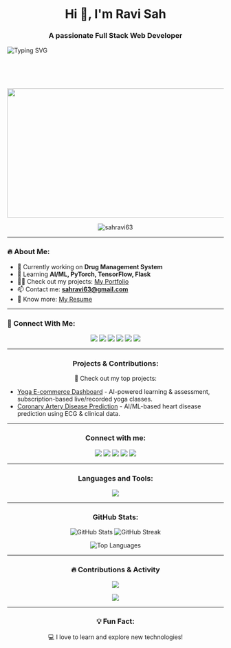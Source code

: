 <h1 align="center">Hi 👋, I'm Ravi Sah</h1>
<h3 align="center">A passionate Full Stack Web Developer</h3>   


<p>
<p align="left">

  <img src="https://readme-typing-svg.herokuapp.com?font=Roboto&color=%2300C7FF&size=25&center=true&vCenter=true&lines=Full+Stack+Web+Developer;AI/ML+Enthusiast;Passionate+Learner;Open+Source+Contributor" alt="Typing SVG" />
</p>
<p align="right"  style="display: flex; justify-content: center; margin-top: 80px;">
  <img src="https://camo.githubusercontent.com/4d9f5ecceb711eec6e2018f38a5677dc657c9738d4a65ba3b928c41c0a45b439/68747470733a2f2f6d69726f2e6d656469756d2e636f6d2f6d61782f313336302f302a37513379765349765f7430696f4a2d5a2e676966" 
       width="600" height="300" alt="GIF Animation"/>
</p>

</p>

<p align="center">
  <img src="https://komarev.com/ghpvc/?username=sahravi63&label=Profile%20views&color=0e75b6&style=flat" alt="sahravi63" />
</p>

---
### 🔥 About Me:

- 🔭 Currently working on **Drug Management System**
- 🌱 Learning **AI/ML, PyTorch, TensorFlow, Flask**
- 👨‍💻 Check out my projects: [My Portfolio](https://ravi-sah-portfolio.vercel.app/)
- 📫 Contact me: **sahravi63@gmail.com**
- 📄 Know more: [My Resume](https://drive.google.com/file/d/1v2KRS4EnJUXaoh-ONvtvX-rQw8ls7ffd/view?usp=drive_link)

---
### 📱 Connect With Me:
<p align="center">
  <a href="https://twitter.com/ravi5979" target="blank"><img src="https://img.shields.io/badge/Twitter-%231DA1F2.svg?style=for-the-badge&logo=twitter&logoColor=white"/></a>
  <a href="https://linkedin.com/in/sahravi63" target="blank"><img src="https://img.shields.io/badge/LinkedIn-%230077B5.svg?style=for-the-badge&logo=linkedin&logoColor=white"/></a>
  <a href="https://www.facebook.com/profile.php?id=100009781384448" target="blank"><img src="https://img.shields.io/badge/Facebook-%231877F2.svg?style=for-the-badge&logo=facebook&logoColor=white"/></a>
  <a href="https://instagram.com/sahravi63" target="blank"><img src="https://img.shields.io/badge/Instagram-%23E4405F.svg?style=for-the-badge&logo=instagram&logoColor=white"/></a>
  <a href="https://www.codechef.com/users/gang_kitten_35" target="blank"><img src="https://img.shields.io/badge/CodeChef-%23A8B9CC.svg?style=for-the-badge&logo=codechef&logoColor=white"/></a>
  <a href="https://www.hackerrank.com/@rs5982" target="blank"><img src="https://img.shields.io/badge/HackerRank-%232EC866.svg?style=for-the-badge&logo=hackerrank&logoColor=white"/></a>
</p>

---
<h3 align="center">Projects & Contributions:</h3>
<p align="center">🚀 Check out my top projects:</p>
<ul>
  <li><a href="https://github.com/sahravi63/Yoga-e-commerce">Yoga E-commerce Dashboard</a> - AI-powered learning & assessment, subscription-based live/recorded yoga classes.</li>
  <li><a href="https://github.com/sahravi63/CAD-Prediction">Coronary Artery Disease Prediction</a> - AI/ML-based heart disease prediction using ECG & clinical data.</li>
</ul>

---

<h3 align="center">Connect with me:</h3>
<p align="center">
<a href="https://twitter.com/ravi5979" target="blank"><img src="https://img.shields.io/badge/Twitter-1DA1F2?style=for-the-badge&logo=twitter&logoColor=white"/></a>
<a href="https://linkedin.com/in/sahravi63" target="blank"><img src="https://img.shields.io/badge/LinkedIn-0077B5?style=for-the-badge&logo=linkedin&logoColor=white"/></a>
<a href="https://instagram.com/sahravi63" target="blank"><img src="https://img.shields.io/badge/Instagram-E4405F?style=for-the-badge&logo=instagram&logoColor=white"/></a>
<a href="https://www.codechef.com/users/gang_kitten_35" target="blank"><img src="https://img.shields.io/badge/CodeChef-5B4638?style=for-the-badge&logo=codechef&logoColor=white"/></a>
<a href="https://www.hackerrank.com/@rs5982" target="blank"><img src="https://img.shields.io/badge/HackerRank-2EC866?style=for-the-badge&logo=hackerrank&logoColor=white"/></a>
</p>

---

<h3 align="center">Languages and Tools:</h3>
<p align="center">
<img src="https://skillicons.dev/icons?i=html,css,js,react,nodejs,express,mongodb,python,java,cpp,bootstrap,tailwind,git,github,postman,tensorflow,pytorch"/>
</p>

---

<h3 align="center">GitHub Stats:</h3>
<p align="center">
  <img src="https://github-readme-stats.vercel.app/api?username=sahravi63&show_icons=true&theme=radical" alt="GitHub Stats"/>
  <img src="https://github-readme-streak-stats.herokuapp.com/?user=sahravi63&theme=radical" alt="GitHub Streak"/>
</p>
<p align="center">
  <img src="https://github-readme-stats.vercel.app/api/top-langs?username=sahravi63&show_icons=true&locale=en&layout=compact&theme=radical" alt="Top Languages"/>
</p>

---

<h3 align="center">🔥 Contributions & Activity</h3>
<p align="center">
  <img src="https://github-profile-summary-cards.vercel.app/api/cards/profile-details?username=sahravi63&theme=radical" />
</p>
<p align="center">
  <img src="https://github-readme-activity-graph.vercel.app/graph?username=sahravi63&theme=react-dark" />
</p>

---

<h3 align="center">💡 Fun Fact:</h3>
<p align="center">💻 I love to learn and explore new technologies!</p>
